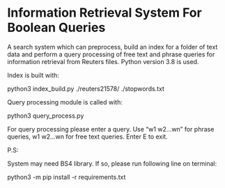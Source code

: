 # Information Retrieval System For Boolean Queries 
A search system which can preprocess, build an index for a folder of text data and perform a query processing of free text and phrase queries for information retrieval from Reuters files. Python version 3.8 is used. 

Index is built with: 

python3 index_build.py ./reuters21578/ ./stopwords.txt 


Query processing module is called with:

python3 query_process.py


For query processing please enter a query. Use “w1 w2...wn” for phrase queries, w1 w2...wn for free text queries. Enter E to exit.


P.S:

System may need BS4 library. If so, please run following line on terminal:

python3 -m pip install -r requirements.txt

